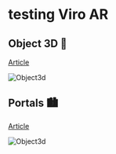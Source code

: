 # testing Viro AR

## Object 3D 🎃

[Article](https://blog.viromedia.com/add-snapchat-ar-lenses-to-any-app-w-react-native-viro-ar-9d4053769782
)

![Object3d](./object3d.gif)


## Portals 🏙️

[Article](https://blog.viromedia.com/how-to-build-ar-portals-in-5-mins-w-react-native-viro-ar-b939850def94
)

![Object3d](./portal.gif)
